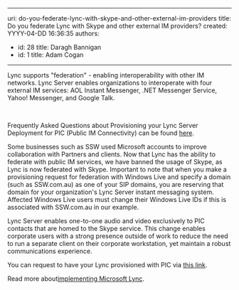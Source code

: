 

---
uri: do-you-federate-lync-with-skype-and-other-external-im-providers
title: Do you federate Lync with Skype and other external IM providers?
created: YYYY-04-DD 16:36:35
authors:
  - id: 28
    title: Daragh Bannigan
  - id: 1
    title: Adam Cogan
---




<span class='intro'> <p>​Lync supports &quot;federation&quot; - enabling interoperability with other IM networks. Lync Server enables organizations to interoperate with four external IM services&#58; AOL Instant Messenger, .NET Messenger Service, Yahoo! Messenger, and Google Talk.</p>​ </span>

<p>Frequently Asked Questions about Provisioning your Lync Server Deployment for PIC (Public IM Connectivity) can be found 
   <a target="_blank" href="https&#58;//pic.lync.com/provision/Logon/FAQ.htm">here</a>.</p><p>Some businesses such as SSW used Microsoft accounts to improve collaboration with Partners and clients. Now that Lync has the ability to federate with public IM services, we have banned the usage of Skype,​ as Lync is now federated with Skype. Important to note that when you make a provisioning request for federation with Windows Live and specify a domain (such as SSW.com.au) as one of your SIP domains, you are reserving that domain for your organization's Lync Server instant messaging system. Affected Windows Live users must change their Windows Live IDs if this is associated with SSW.com.au in our example.</p><p>Lync Server enables one-to-one audio and video exclusively to PIC contacts that are homed to the Skype service. This change enables corporate users with a strong&#160;presence outside of work to reduce the need to run a separate client on their corporate workstation, yet maintain a robust communications experience.</p><p>You can request to have your Lync provisioned with PIC via 
   <a target="_blank" href="https&#58;//pic.lync.com/">this link</a>.</p><p>Read more about 
   <a href="http&#58;//www.ssw.com.au/ssw/Consulting/Lync.aspx">​implementing Microsoft Lync</a>.</p>


